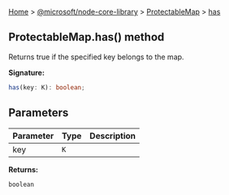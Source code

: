 [Home](./index) &gt; [@microsoft/node-core-library](./node-core-library.md) &gt; [ProtectableMap](./node-core-library.protectablemap.md) &gt; [has](./node-core-library.protectablemap.has.md)

## ProtectableMap.has() method

Returns true if the specified key belongs to the map.

<b>Signature:</b>

```typescript
has(key: K): boolean;
```

## Parameters

|  Parameter | Type | Description |
|  --- | --- | --- |
|  key | `K` |  |

<b>Returns:</b>

`boolean`

